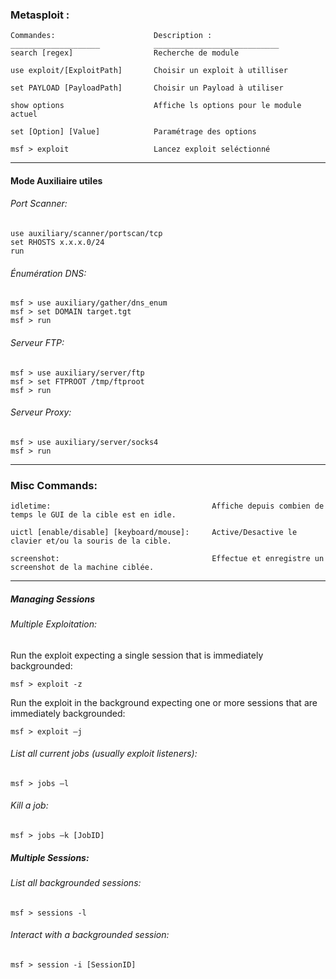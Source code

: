 ### Metasploit :

```
Commandes:                      Description :
____________________            ____________________________
search [regex]                  Recherche de module

use exploit/[ExploitPath]       Choisir un exploit à utilliser

set PAYLOAD [PayloadPath]       Choisir un Payload à utiliser

show options                    Affiche ls options pour le module actuel

set [Option] [Value]            Paramétrage des options

msf > exploit                   Lancez exploit seléctionné 

```
---
#### Mode Auxiliaire utiles
###### Port Scanner:
```
use auxiliary/scanner/portscan/tcp
set RHOSTS x.x.x.0/24
run
```

###### Énumération DNS:
```
msf > use auxiliary/gather/dns_enum
msf > set DOMAIN target.tgt
msf > run
```

###### Serveur FTP:
```
msf > use auxiliary/server/ftp
msf > set FTPROOT /tmp/ftproot
msf > run
```

###### Serveur Proxy:
```
msf > use auxiliary/server/socks4
msf > run 
```
---

### Misc Commands:
```
idletime:                                    Affiche depuis combien de temps le GUI de la cible est en idle.

uictl [enable/disable] [keyboard/mouse]:     Active/Desactive le clavier et/ou la souris de la cible.

screenshot:                                  Effectue et enregistre un screenshot de la machine ciblée.
```
---
##### Managing Sessions

###### Multiple Exploitation: 

Run the exploit expecting a single session that is immediately backgrounded:

```
msf > exploit -z
```

Run the exploit in the background expecting one or more sessions that are immediately backgrounded:

```
msf > exploit –j
```

###### List all current jobs (usually exploit listeners):

```
msf > jobs –l
```

###### Kill a job:

```
msf > jobs –k [JobID]
```

##### Multiple Sessions:

###### List all backgrounded sessions:

```
msf > sessions -l
```

###### Interact with a backgrounded session:

```
msf > session -i [SessionID]
```
